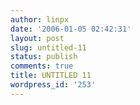 ```yaml
---
author: linpx
date: '2006-01-05 02:42:31'
layout: post
slug: untitled-11
status: publish
comments: true
title: UNTITLED 11
wordpress_id: '253'
---
```


  

